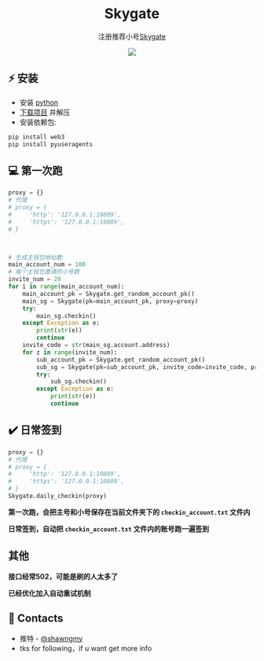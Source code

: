 <h1 align="center">Skygate</h1>

<p align="center">注册推荐小号<a href="https://skygate.skyarkchronicles.com/">Skygate</a></p>
<p align="center">
<img src="https://img.shields.io/badge/python-3670A0?style=for-the-badge&logo=python&logoColor=ffdd54">
</p>

## ⚡ 安装
+ 安装 [python](https://www.google.com/search?client=opera&q=how+install+python)
+ [下载项目](https://sites.northwestern.edu/researchcomputing/resources/downloading-from-github) 并解压
+ 安装依赖包:
```python
pip install web3
pip install pyuseragents
```

## 💻 第一次跑
```python
proxy = {}
# 代理
# proxy = {
#     'http': '127.0.0.1:10809',
#     'https': '127.0.0.1:10809',
# }



# 生成主钱包地址数
main_account_num = 100
# 每个主钱包邀请的小号数
invite_num = 20
for i in range(main_account_num):
    main_account_pk = Skygate.get_random_account_pk()
    main_sg = Skygate(pk=main_account_pk, proxy=proxy)
    try:
        main_sg.checkin()
    except Exception as e:
        print(str(e))
        continue
    invite_code = str(main_sg.account.address)
    for z in range(invite_num):
        sub_account_pk = Skygate.get_random_account_pk()
        sub_sg = Skygate(pk=sub_account_pk, invite_code=invite_code, proxy=proxy)
        try:
            sub_sg.checkin()
        except Exception as e:
            print(str(e))
            continue
```

## ✔️ 日常签到
```python
proxy = {}
# 代理
# proxy = {
#     'http': '127.0.0.1:10809',
#     'https': '127.0.0.1:10809',
# }
Skygate.daily_checkin(proxy)
```
**第一次跑，会把主号和小号保存在当前文件夹下的 ```checkin_account.txt``` 文件内**

**日常签到，自动把 ```checkin_account.txt``` 文件内的账号跑一遍签到**

## 其他
**接口经常502，可能是刷的人太多了**

**已经优化加入自动重试机制**

## 📧 Contacts
+ 推特 - [@shawngmy](https://twitter.com/shawngmy)
+ tks for following，if u want get more info